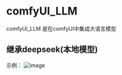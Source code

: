 # comfyUI_LLM
comfyUI_LLM 是在comfyUI中集成大语言模型

## 继承deepseek(本地模型)
示例：
![image](https://github.com/user-attachments/assets/45f69746-b1d1-470c-883a-b0e71e36424d)
